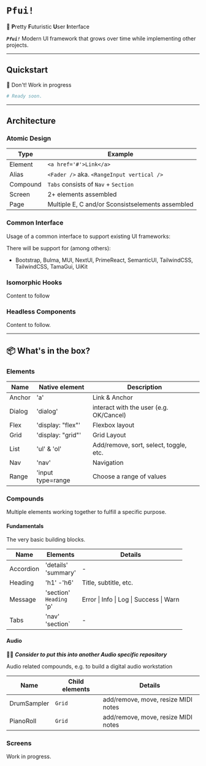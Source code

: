 # `Pfui!`

🔮 **P**retty **F**uturistic **U**ser **I**nterface

**_`Pfui!`_** Modern UI framework that grows over time while implementing other projects.

---

## Quickstart

🚨 Don't! Work in progress

```bash
# Ready soon.
```

---

## Architecture

### Atomic Design

| Type     | Example                                          |
| -------- | ------------------------------------------------ |
| Element  | `<a href='#'>Link</a>`                           |
| Alias    | `<Fader />` aka. `<RangeInput vertical />`       |
| Compound | `Tabs` consists of `Nav` + `Section`             |
| Screen   | 2+ elements assembled                            |
| Page     | Multiple E, C and/or Sconsistselements assembled |

### Common Interface

Usage of a common interface to support existing UI frameworks:

There will be support for (among others):

- Bootstrap, Bulma, MUI, NextUI, PrimeReact, SemanticUI, TailwindCSS, TailwindCSS, TamaGui, UiKit

### Isomorphic Hooks

Content to follow

### Headless Components

Content to follow.

---

## 📦 What's in the box?

### Elements

| Name   | Native element    | Description                             |
| ------ | ----------------- | --------------------------------------- |
| Anchor | 'a'               | Link & Anchor                           |
| Dialog | 'dialog'          | interact with the user (e.g. OK/Cancel) |
| Flex   | 'display: "flex"' | Flexbox layout                          |
| Grid   | 'display: "grid"' | Grid Layout                             |
| List   | 'ul' & 'ol'       | Add/remove, sort, select, toggle, etc.  |
| Nav    | 'nav'             | Navigation                              |
| Range  | 'input type=range | Choose a range of values                |

### Compounds

Multiple elements working together to fulfill a specific purpose.

#### Fundamentals

The very basic building blocks.

| Name      | Elements                        | Details                                 |
| --------- | ------------------------------- | --------------------------------------- |
| Accordion | 'details'<br/>'summary'         | -                                       |
| Heading   | 'h1' -'h6'                      | Title, subtitle, etc.                   |
| Message   | 'section'<br/>`Heading`<br/>'p' | Error \| Info \| Log \| Success \| Warn |
| Tabs      | 'nav'<br/>'section`             | -                                       |

#### Audio

🙋‍♂️ _**Consider to put this into another Audio specific repository**_

Audio related compounds, e.g. to build a digital audio workstation

| Name        | Child elements | Details                             |
| ----------- | -------------- | ----------------------------------- |
| DrumSampler | `Grid`         | add/remove, move, resize MIDI notes |
| PianoRoll   | `Grid`         | add/remove, move, resize MIDI notes |

### Screens

Work in progress.
